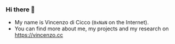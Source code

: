 ### Hi there 👋

* My name is Vincenzo di Cicco (`0xNaN` on the Internet).
* You can find more about me, my projects and my research on https://vincenzo.cc
